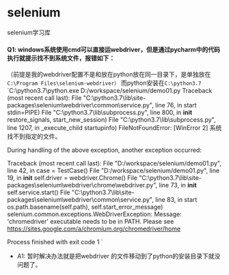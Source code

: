 # selenium
selenium学习库
#### Q1: windows系统使用cmd可以直接运webdriver，但是通过pycharm中的代码执行就提示找不到系统文件，报错如下：
（前提是我的webdriver配置不是和放在python放在同一目录下，是单独放在`C:\Program Files\selenium-webdriver）` 而python安装在`C:\python3.7`
`C:\python3.7\python.exe D:/workspace/selenium/demo01.py
Traceback (most recent call last):
  File "C:\python3.7\lib\site-packages\selenium\webdriver\common\service.py", line 76, in start
    stdin=PIPE)
  File "C:\python3.7\lib\subprocess.py", line 800, in __init__
    restore_signals, start_new_session)
  File "C:\python3.7\lib\subprocess.py", line 1207, in _execute_child
    startupinfo)
FileNotFoundError: [WinError 2] 系统找不到指定的文件。

During handling of the above exception, another exception occurred:

Traceback (most recent call last):
  File "D:/workspace/selenium/demo01.py", line 42, in <module>
    case = TestCase()
  File "D:/workspace/selenium/demo01.py", line 19, in __init__
    self.driver = webdriver.Chrome()
  File "C:\python3.7\lib\site-packages\selenium\webdriver\chrome\webdriver.py", line 73, in __init__
    self.service.start()
  File "C:\python3.7\lib\site-packages\selenium\webdriver\common\service.py", line 83, in start
    os.path.basename(self.path), self.start_error_message)
selenium.common.exceptions.WebDriverException: Message: 'chromedriver' executable needs to be in PATH. Please see https://sites.google.com/a/chromium.org/chromedriver/home


Process finished with exit code 1
`

- A1: 暂时解决办法就是把webdriver 的文件移动到了python的安装目录下就没问题了。